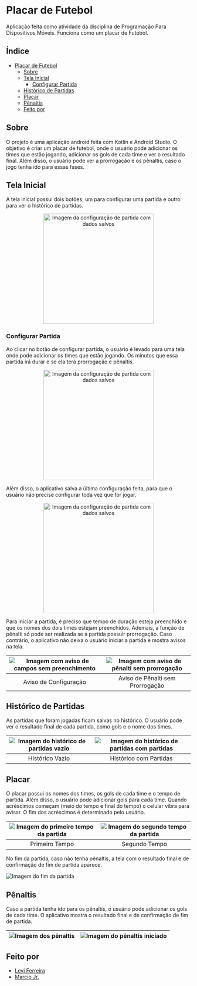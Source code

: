# Placar de Futebol

Aplicação feita como atividade da disciplina de Programação Para Dispositivos Móveis. Funciona como um placar de Futebol.

## Índice

- [Placar de Futebol](#placar-de-futebol)
  - [Sobre](#sobre)
  - [Tela Inicial](#tela-inicial)
    - [Configurar Partida](#configurar-partida)
  - [Histórico de Partidas](#histórico-de-partidas)
  - [Placar](#placar)
  - [Pênaltis](#pênaltis)
  - [Feito por](#feito-por)

## Sobre

O projeto é uma aplicação android feita com Kotlin e Android Studio. O objetivo é criar um placar de futebol, onde o usuário pode adicionar os times que estão jogando, adicionar os gols de cada time e ver o resultado final. Além disso, o usuário pode ver a prorrogação e os pênaltis, caso o jogo tenha ido para essas fases.

## Tela Inicial

A tela inicial possui dois botões, um para configurar uma partida e outro para ver o histórico de partidas.

<p align="center">
    <img src="./docs/imgs/tela_inicial.jpg" alt="Imagem da configuração de partida com dados salvos" width="300">
</p>

### Configurar Partida

Ao clicar no botão de configurar partida, o usuário é levado para uma tela onde pode adicionar os times que estão jogando. Os minutos que essa partida irá durar e se ela terá prorrogação e pênaltis.

<p align="center">
    <img src="./docs/imgs/config_inicial.jpg" alt="Imagem da configuração de partida com dados salvos" width="300">
</p>

Além disso, o aplicativo salva a última configuração feita, para que o usuário não precise configurar toda vez que for jogar.

<p align="center">
    <img src="./docs/imgs/config_inicial_dados_salvos.jpg" alt="Imagem da configuração de partida com dados salvos" width="300">
</p>

Para iniciar a partida, é preciso que tempo de duração esteja preenchido e que os nomes dos dois times estejam preenchidos. Ademais, a função de pênalti só pode ser realizada se a partida possuir prorrogação. Caso contrário, o aplicativo não deixa o usuário iniciar a partida e mostra avisos na tela.

| ![Imagem com aviso de campos sem preenchimento ](./docs/imgs/aviso_config_vazia.jpg) | ![Imagem com aviso de pênalti sem prorrogação](./docs/imgs/aviso_penalti_sem_prorrog.jpg) |
|:---:|:---:|
| Aviso de Configuração | Aviso de Pênalti sem Prorrogação |

## Histórico de Partidas

As partidas que foram jogadas ficam salvas no histórico. O usuário pode ver o resultado final de cada partida, como gols e o nome dos times.

| ![Imagem do histórico de partidas vazio](./docs/imgs/historico_vazio.jpg) | ![Imagem do histórico de partidas com partidas](./docs/imgs/historico2.jpg) |
|:---:|:---:|
| Histórico Vazio | Histórico com Partidas |

## Placar

O placar possui os nomes dos times, os gols de cada time e o tempo de partida. Além disso, o usuário pode adicionar gols para cada time. Quando acréscimos começam (meio do tempo e final do tempo) o celular vibra para avisar. O fim dos acréscimos é determinado pelo usuário.

| ![Imagem do primeiro tempo da partida](./docs/imgs/placar_funcionando.jpg) | ![Imagem do segundo tempo da partida](./docs/imgs/placar_funcionando2.jpg)
|:---:|:---:|
| Primeiro Tempo | Segundo Tempo |

No fim da partida, caso não tenha pênaltis, a tela com o resultado final e de confirmação de fim de partida aparece.

![Imagem do fim da partida](./docs/imgs/encerrar_jogo.jpg)

## Pênaltis

Caso a partida tenha ido para os pênaltis, o usuário pode adicionar os gols de cada time. O aplicativo mostra o resultado final e de confirmação de fim de partida.

| ![Imagem dos pênaltis](./docs/imgs/placar_penalti.jpg) | ![Imagem do pênaltis iniciado](./docs/imgs/penalti_funcionando.jpg) |
|:---:|:---:|

## Feito por

- [Levi Ferreira](https://github.com/levifmorais)
- [Marcio Jr.](https://github.com/MarcioJnr)
